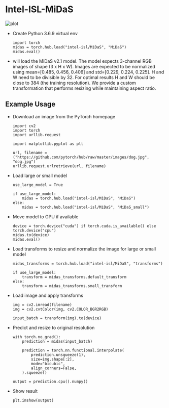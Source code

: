 # Intel-ISL-MiDaS
![plot]()
- Create Python 3.6.9 virtual env
    ```
    import torch
    midas = torch.hub.load("intel-isl/MiDaS", "MiDaS")
    midas.eval()
    ```
- will load the MiDaS v2.1 model. The model expects 3-channel RGB images of shape (3 x H x W). Images are expected to be normalized using mean=[0.485, 0.456, 0.406] and std=[0.229, 0.224, 0.225]. H and W need to be divisible by 32. For optimal results H and W should be close to 384 (the training resolution). We provide a custom transformation that performs resizing while maintaining aspect ratio. 
## Example Usage  
- Download an image from the PyTorch homepage
    ```
    import cv2
    import torch
    import urllib.request

    import matplotlib.pyplot as plt

    url, filename = ("https://github.com/pytorch/hub/raw/master/images/dog.jpg", "dog.jpg")
    urllib.request.urlretrieve(url, filename)
    ```
- Load large or small model
    ```
    use_large_model = True

    if use_large_model:
        midas = torch.hub.load("intel-isl/MiDaS", "MiDaS")
    else:
        midas = torch.hub.load("intel-isl/MiDaS", "MiDaS_small")
    ```
- Move model to GPU if available
    ```
    device = torch.device("cuda") if torch.cuda.is_available() else torch.device("cpu")
    midas.to(device)
    midas.eval()
    ```
- Load transforms to resize and normalize the image for large or small model
    ```
    midas_transforms = torch.hub.load("intel-isl/MiDaS", "transforms")

    if use_large_model:
        transform = midas_transforms.default_transform
    else:
        transform = midas_transforms.small_transform
    ```
- Load image and apply transforms
    ```
    img = cv2.imread(filename)
    img = cv2.cvtColor(img, cv2.COLOR_BGR2RGB)

    input_batch = transform(img).to(device)
    ```
- Predict and resize to original resolution
    ```
    with torch.no_grad():
        prediction = midas(input_batch)

        prediction = torch.nn.functional.interpolate(
            prediction.unsqueeze(1),
            size=img.shape[:2],
            mode="bicubic",
            align_corners=False,
        ).squeeze()

    output = prediction.cpu().numpy()
    ```
- Show result
    ```
    plt.imshow(output)
    ```

